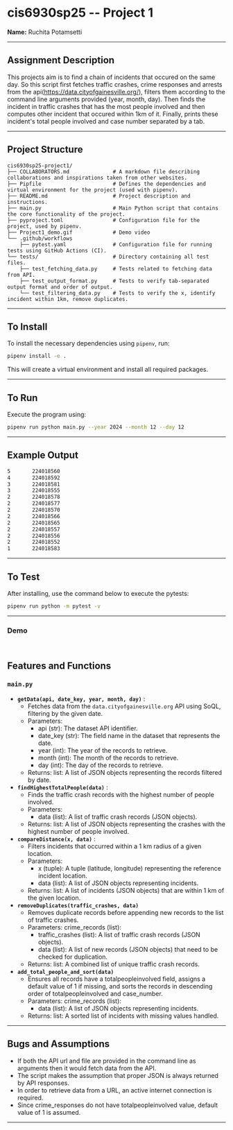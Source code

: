 # **cis6930sp25 -- Project 1**

**Name:** Ruchita Potamsetti

---

## **Assignment Description**
This projects aim is to find a chain of incidents that occured on the same day. So this script first fetches traffic crashes, crime responses and arrests from the api(https://data.cityofgainesville.org/), filters them according to the command line arguments provided (year, month, day). Then finds the incident in traffic crashes that has the most people involved and then computes other incident that occured within 1km of it. Finally, prints these incident's total people involved and case number separated by a tab.

---

## **Project Structure** 

```plaintext
cis6930sp25-project1/
├── COLLABORATORS.md              # A markdown file describing collaborations and inspirations taken from other websites.
├── Pipfile                       # Defines the dependencies and virtual environment for the project (used with pipenv).
├── README.md                     # Project description and instructions.
├── main.py                       # Main Python script that contains the core functionality of the project.
├── pyproject.toml                # Configuration file for the project, used by pipenv.
├── Project1_demo.gif             # Demo video
└── .github/workflows          
    ├── pytest.yaml               # Configuration file for running tests using GitHub Actions (CI).
└── tests/                        # Directory containing all test files.
    ├── test_fetching_data.py     # Tests related to fetching data from API.
    ├── test_output_format.py     # Tests to verify tab-separated output format and order of output.
    └── test_filtering_data.py    # Tests to verify the x, identify incident within 1km, remove duplicates.
```

---

## **To Install**
To install the necessary dependencies using `pipenv`, run:
```sh
pipenv install -e .
```
This will create a virtual environment and install all required packages.

---

## **To Run**
Execute the program using:
```sh
pipenv run python main.py --year 2024 --month 12 --day 12
```

---

## **Example Output**
```sh
5       224018560
4       224018592
3       224018581
3       224018555
2       224018578
2       224018577
2       224018570
2       224018566
2       224018565
2       224018557
2       224018556
2       224018552
1       224018583
```

---

## **To Test**
After installing, use the command below to execute the pytests:
```sh
pipenv run python -m pytest -v
```

---

### **Demo**
![]()
---

## **Features and Functions**

### **`main.py`**
- **`getData(api, date_key, year, month, day)`** :
  - Fetches data from the `data.cityofgainesville.org` API using SoQL, filtering by the given date.
  - Parameters:
    - api (str): The dataset API identifier.
    - date_key (str): The field name in the dataset that represents the date.
    - year (int): The year of the records to retrieve.
    - month (int): The month of the records to retrieve.
    - day (int): The day of the records to retrieve.
  - Returns: list: A list of JSON objects representing the records filtered by date.
- **`findHighestTotalPeople(data)`** :
  - Finds the traffic crash records with the highest number of people involved.
  - Parameters:
     - data (list): A list of traffic crash records (JSON objects).
  - Returns: list: A list of JSON objects representing the crashes with the highest number of people involved.
- **`compareDistance(x, data)`** :
  - Filters incidents that occurred within a 1 km radius of a given location.
  - Parameters:
     - x (tuple): A tuple (latitude, longitude) representing the reference incident location.
     - data (list): A list of JSON objects representing incidents.
  - Returns: list: A list of incidents (JSON objects) that are within 1 km of the given location.
- **`removeDuplicates(traffic_crashes, data)`** 
  - Removes duplicate records before appending new records to the list of traffic crashes.
  - Parameters: crime_records (list):
     - traffic_crashes (list): A list of traffic crash records (JSON objects).
     - data (list): A list of new records (JSON objects) that need to be checked for duplication. 
  - Returns: list: A combined list of unique traffic crash records.
- **`add_total_people_and_sort(data)`** 
  - Ensures all records have a totalpeopleinvolved field, assigns a default value of 1 if missing, and sorts the records in descending order of totalpeopleinvolved and case_number.
  - Parameters: crime_records (list):
     - data (list): A list of JSON objects representing incidents.
  - Returns: list: A sorted list of incidents with missing values handled.
---

## **Bugs and Assumptions**
- If both the API url and file are provided in the command line as arguments then it would fetch data from the API.
- The script makes the assumption that proper JSON is always returned by API responses.
- In order to retrieve data from a URL, an active internet connection is required.
- Since crime_responses do not have totalpeopleinvolved value, default value of 1 is assumed.

---

